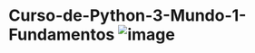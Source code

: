 # Curso-de-Python-3-Mundo-1-Fundamentos ![image](https://github.com/user-attachments/assets/db5a27f2-46f3-4765-910a-dd3835034886)
